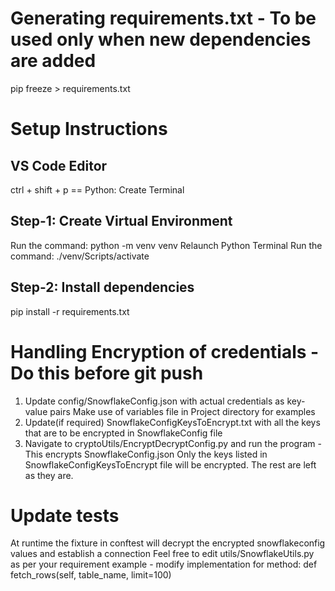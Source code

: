 # Generating requirements.txt - To be used only when new dependencies are added
pip freeze > requirements.txt

# Setup Instructions
## VS Code Editor
ctrl + shift + p == Python: Create Terminal

## Step-1: Create Virtual Environment
Run the command: python -m venv venv
Relaunch Python Terminal
Run the command: ./venv/Scripts/activate

## Step-2: Install dependencies
pip install -r requirements.txt

# Handling Encryption of credentials - Do this before git push
1. Update config/SnowflakeConfig.json with actual credentials as key-value pairs
    Make use of variables file in Project directory for examples
2. Update(if required) SnowflakeConfigKeysToEncrypt.txt with all the keys that are to be encrypted in SnowflakeConfig file
3. Navigate to cryptoUtils/EncryptDecryptConfig.py and run the program - This encrypts SnowflakeConfig.json 
    Only the keys listed in SnowflakeConfigKeysToEncrypt file will be encrypted. The rest are left as they are.

# Update tests
 At runtime the fixture in conftest will decrypt the encrypted snowflakeconfig values and establish a connection
 Feel free to edit utils/SnowflakeUtils.py as per your requirement
    example - modify implementation for method: def fetch_rows(self, table_name, limit=100)